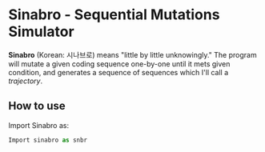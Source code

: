 # Sinabro - Sequential Mutations Simulator
**Sinabro** (Korean: 시나브로) means "little by little unknowingly." The program will mutate a given coding sequence one-by-one until it mets given condition, and generates a sequence of sequences which I'll call a *trajectory*.

## How to use
Import Sinabro as:
```python
Import sinabro as snbr
```
